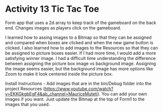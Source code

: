 # Activity 13 Tic Tac Toe

Form app that uses a 2d array to keep track of the gameboard on the back end.  Changes images as players click on the gameboard.

I learned how to assing images to a Bitmap so that they can be assigned and compared when boxes are clicked and when the new game button is clicked.  I also learned how to add images to the Resources so that they can be assigned to picture boxes easier.
If I had more time, I would add a more satisfying winner image.
I had a difficult time understanding the difference between assigning the picture box image vs background image.  Assigning the image seems easier, but the background image has more options like Zoom to make it look centered inside the picture box.

Install Instructions - Add images that are in the bin/Debug folder into the project Resources (https://www.youtube.com/watch?v=EKKGkgbEgF4&ab_channel=MauriceMuteti).
You can add your own images if you want.  Just update the Bitmap at the top of Form1 to the images that you used.
